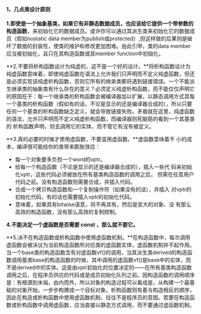 #### 1、几点类设计原则

**1.即使是一个抽象基类，如果它有非静态数据成员，也应该给它提供一个带参数的构造函数**，来初始化它的数据成员。或许你可以通过其派生类来初始化它的数据成员（假如nostatic data member为publish或protected）,但这样做的后果则是破坏了数据的封装性，使类的维护和修改更加困难。由此引申，类的data member应当被初始化，且只在其构造函数或其member function中初始化。

**2.不要将析构函数设计为纯虚的，这不是一个好的设计。**将析构函数设计为纯虚函数意味着，即使纯虚函数在语法上允许我们只声明而不定义纯虚函数，但还是必须实现该纯虚析构函数，否则它所有的继承类都将遇到链接错误。一个不能派生继承类的抽象类有什么存在的意义？必须定义纯虚析构函数，而不能仅仅声明它的原因在于：每一个继承类的析构函数会被编译器加以扩展，以静态调用方式其每一个基类的析构函数（假如有的话，不论是显示的还是编译器合成的），所以只要任何一个基类的析构函数缺乏定义，就会导致链接失败。矛盾就在这里，纯虚函数的语法，允许只声明而不定义纯虚析构函数，而编译器则死脑筋的看到一个其基类的
析构函数声明，则去调用它的实体，而不管它有没有被定义。

**3.真的必要的时候才使用虚函数，不要滥用虚函数。**虚函数意味着不
小的成本，编译很可能给你的类带来膨胀效应：

- 每一个对象要多负担一个word的vptr。
- 给每一个构造函数（不论是显示的还是编译器合成的），插入一些代
  码来初始化vptr，这些代码必须被放在所有基类构造函数的调用之后，
  但需在任意用户代码之前。没有构造函数则需要合成，并插入代码。
- 合成一个拷贝构造函数和一个复制操作符（如果没有的话），并插入
  对vptr的初始化代码，有的话也需要插入vptr的初始化代码。
- 意味着，如果具有bitwise语意，将不再具有，然后是变大的对象、没
  有那么高效的构造函数，没有那么高效的复制控制。

**4.不能决定一个虚函数是否需要 const ，那么就不要它。**

**5.决不在构造函数或析构函数中使用虚函数机制。**在构造函数中，每次调用虚函数会被决议为当前构造函数所对应类的虚函数实体，虚函数机制并不起作用。当一个base类的构造函数含有对虚函数vf()的调用，当其派生类derived的构造函数调用基类base的构造函数的时候，其中调用的虚函数vf()是base中的实体，而不是derived中的实体。这是由vptr初始化的位置决定的——在所有基类构造函数调用之后，在程序员供应的代码或是成员初始化队列之前。因构造函数的调用顺序是：有根源到末端，由内而外，所以对象的构造过程可以看成是，从构建一个最基础的对象开始，一步步构建成一个目标对象。析构函数则有着与构造相反的顺序，因此在构造或析构函数中使用虚函数机制，往往不是程序员的意图。若要在构造函数或析构函数中调用虚函数，应当直接以静态方式调用，而不要通过虚函数机制。